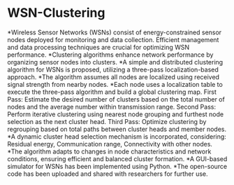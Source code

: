 # WSN-Clustering
*Wireless Sensor Networks (WSNs) consist of energy-constrained sensor nodes deployed for monitoring and data collection.
Efficient management and data processing techniques are crucial for optimizing WSN performance.
*Clustering algorithms enhance network performance by organizing sensor nodes into clusters.
*A simple and distributed clustering algorithm for WSNs is proposed, utilizing a three-pass localization-based approach.
*The algorithm assumes all nodes are localized using received signal strength from nearby nodes.
*Each node uses a localization table to execute the three-pass algorithm and build a global clustering map.
  First Pass: Estimate the desired number of clusters based on the total number of nodes and the average number within transmission range.
  Second Pass: Perform iterative clustering using nearest node grouping and furthest node selection as the next cluster head.
  Third Pass: Optimize clustering by regrouping based on total paths between cluster heads and member nodes.
*A dynamic cluster head selection mechanism is incorporated, considering:
  Residual energy, Communication range, Connectivity with other nodes.
*The algorithm adapts to changes in node characteristics and network conditions, ensuring efficient and balanced cluster formation.
*A GUI-based simulator for WSNs has been implemented using Python.
*The open-source code has been uploaded and shared with researchers for further use.
